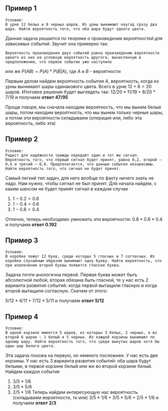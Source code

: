 ## Пример 1

```
Условие:
В урне 12 белых и 8 черных шаров. Из урны вынимают наугад сразу два шара. Найти вероятность того, что оба шара будут одного цвета.
```

Данная задача решается по теореме *о произведении вероятностей для зависимых событий*. Звучит она примерно так:

```
Вероятность произведения двух событий равна произведению вероятности одного из них на условную вероятность другого, вычисленную в предположении, что первое событие уже наступило
```

или же $P(AB) = P(A) * P(B|A)$, где $A$ и $B$ - вероятности

Первым делом найдем вероятность события $A$, вероятность, когда из  урны вынимают шары одинакового цвета.
Всего в урне $12 + 8 = 20$ шаров. Итоговое решение будет выглядеть так:
$12/20 * 11/19 + 8/20 * 7/19$ и получаем **ответ $47/95$** 

Проще говоря, мы сначала находим вероятность, что мы вынем белые шары, потом находим вероятность, что мы вынем только черные шары, а потом эти вероятности складываем (операция или, либо эта вероятность, либо эта)

## Пример 2

```
Условие:
Радист для надёжности трижды передаёт один и тот же сигнал. Вероятность того, что первый сигнал будет принят, равна 0,2, второй – 0,4 и третий – 0,6. Предполагается, что данные события независимы. Найти вероятность того, что сигнал не будет принят.
```

Самый легкий тип задач, для него вообще по факту ничего знать не надо. Нам нужно, чтобы сигнал не был принят. Для начала найдем, с каким шансом не будет принят сигнал в каждом случае
1) $1-0.2=0.8$
2) $1-0.4=0.6$
3) $1-0.6=0.4$

Отлично, теперь необходимо умножить эти вероятности: $0.8 * 0.6 * 0.4$ и получаем **ответ $0.192$** 

## Пример 3

```
Условие:
В коробке лежат 12 букв, среди которых 5 гласных и 7 согласных. Из коробки случайным образом вынимают одну букву. Найти вероятность, что при извлечении второй буквы появится гласная буква.
```

Задача почти анологична первой. Первая буква может быть абсолютной любой, вторая обязана быть гласной, те у нас есть 2 варианта развития событий: когда первой вытащили гласную и когда второй вытащили согласную. Скачем от этого:

$5/12 * 4/11 + 7/12 * 5/11$ и получаем **ответ $5/12$** 

## Пример 4

```
Условие:
В одной корзине имеется 5 шаров, из которых 3 белых, 2 черных, а во второй 6 шаров – 1 белый и 5 черных. Из каждой корзины вынимают по одному шару. Найти вероятность того, что среди вынутых шаров хотя бы один шар белого цвета.
```

Эта задача похожа на первую, но немного посложнее. У нас есть две корзины. У нас есть 3 варианта развития событий: оба шара будут белыми, в первой корзине белый или же во второй корзине белый. Найдем каждое событие
1) $3/5 * 1/6$
2) $3/5 * 5/6$
3) $2/5 * 1/6$
Теперь найдем интересующую нас вероятность (складываем вероятности, тк или)
$3/5 * 1/6 + 3/5 * 5/6 +2/5 * 1/6$ и получаем **ответ $2/3$**
